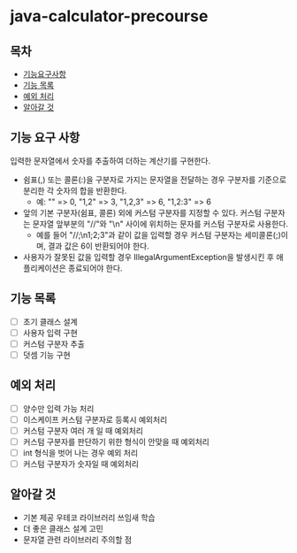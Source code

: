 # java-calculator-precourse

## 목차

- [기능요구사항](#기능-요구-사항)
- [기능 목록](#기능-목록)
- [예외 처리](#예외-처리)
- [알아갈 것](#알아갈-것)

## 기능 요구 사항

입력한 문자열에서 숫자를 추출하여 더하는 계산기를 구현한다.

- 쉼표(,) 또는 콜론(:)을 구분자로 가지는 문자열을 전달하는 경우 구분자를 기준으로 분리한 각 숫자의 합을 반환한다.
    - 예: "" => 0, "1,2" => 3, "1,2,3" => 6, "1,2:3" => 6
- 앞의 기본 구분자(쉼표, 콜론) 외에 커스텀 구분자를 지정할 수 있다. 커스텀 구분자는 문자열 앞부분의 "//"와 "\n" 사이에 위치하는 문자를 커스텀 구분자로 사용한다.
    - 예를 들어 "//;\n1;2;3"과 같이 값을 입력할 경우 커스텀 구분자는 세미콜론(;)이며, 결과 값은 6이 반환되어야 한다.
- 사용자가 잘못된 값을 입력할 경우 IllegalArgumentException을 발생시킨 후 애플리케이션은 종료되어야 한다.

## 기능 목록

- [ ] 초기 클래스 설계
- [ ] 사용자 입력 구현
- [ ] 커스텀 구분자 추출
- [ ] 덧셈 기능 구현

## 예외 처리

- [ ] 양수만 입력 가능 처리
- [ ] 이스케이프 커스텀 구분자로 등록시 예외처리
- [ ] 커스텀 구분자 여러 개 일 때 예외처리
- [ ] 커스텀 구분자를 판단하기 위한 형식이 안맞을 때 예외처리
- [ ] int 형식을 벗어 나는 경우 예외 처리
- [ ] 커스텀 구분자가 숫자일 때 예외처리

## 알아갈 것

- 기본 제공 우테코 라이브러리 쓰임새 학습
- 더 좋은 클래스 설계 고민
- 문자열 관련 라이브러리 주의할 점

